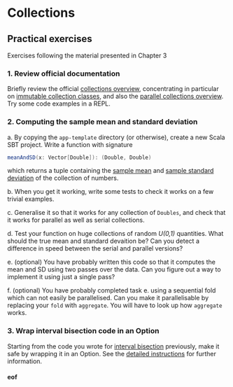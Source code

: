# Collections

## Practical exercises

Exercises following the material presented in Chapter 3

### 1. Review official documentation

Briefly review the official [collections overview](http://docs.scala-lang.org/overviews/collections/overview.html), concentrating in particular on [immutable collection classes](http://docs.scala-lang.org/overviews/collections/concrete-immutable-collection-classes.html), and also the [parallel collections overview](http://docs.scala-lang.org/overviews/parallel-collections/overview.html). Try some code examples in a REPL.

### 2. Computing the sample mean and standard deviation

a. By copying the `app-template` directory (or otherwise), create a new Scala SBT project. Write a function with signature
```scala
meanAndSD(x: Vector[Double]): (Double, Double)
```
which returns a tuple containing the [sample mean](http://mathworld.wolfram.com/SampleMean.html) and [sample standard deviation](https://www.google.co.uk/search?q=sample+standard+deviation+definition) of the collection of numbers.

b. When you get it working, write some tests to check it works on a few trivial examples.

c. Generalise it so that it works for any collection of `Doubles`, and check that it works for parallel as well as serial collections.

d. Test your function on huge collections of random *U(0,1)* quantities. What should the true mean and standard devaition be? Can you detect a difference in speed between the serial and parallel versions?

e. (optional) You have probably written this code so that it computes the mean and SD using two passes over the data. Can you figure out a way to implement it using just a single pass?

f. (optional) You have probably completed task e. using a sequential fold which can not easily be parallelised. Can you make it parallelisable by replacing your `fold` with `aggregate`. You will have to look up how `aggregate` works.


### 3. Wrap interval bisection code in an Option

Starting from the code you wrote for [interval bisection](./bisection/Readme.md) previously, make it safe by wrapping it in an Option. See the [detailed instructions](option/Readme.md) for further information.


#### eof

